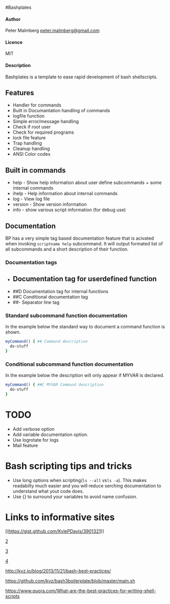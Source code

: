 
#Bashplates	

#### Author 
Peter Malmberg  <peter.malmberg@gmail.com>
#### Licence
MIT
#### Description
Bashplates is a template to ease rapid development of bash shellscripts.

## Features
- Handler for commands
- Built in Documantation handling of commands
- logfile function
- Simple error/message handling
- Check if root user
- Check for required programs
- lock file feature
- Trap handling
- Cleanup handling
- ANSI Color codes


## Built in commands
- help    - Show help information about user define subcommands + some internal commands
- ihelp   - Help information about internal commands
- log     - View log file
- version - Show version information
- info    - show various script information (for debug use)
 
## Documentation

BP has a very simple tag based documentation feature that is acivated 
when invoking `scriptname help` subcommand. It will output formated list of all subcommands
and a short description of their function.
 

### Documentation tags
- ##    Documentation tag for userdefined function
- ##D   Documentation tag for internal functions
- ##C   Conditional documentation tag
- ##-   Separator line tag


### Standard subcommand function documentation
In the example below the standard way to document a command function is shown.

```bash
myCommand() { ## Command description
  do-stuff
}
```

### Conditional subcommand function documentation
In the example below the description will only appear if MYVAR is declared.

```bash
myCommand() { ##C MYVAR Command description
  do-stuff
}
```


# TODO
- Add verbose option
- Add variable documentation option.
- Use logrotate for logs
- Mail feature


# Bash scripting tips and tricks

- Use long options when scripting(`ls --all` vs`ls -a`). This makes
  readabilty much easier and you will reduce serching documentation
	to understand what yout code does.
- Use {} to surround your variables to avoid name confusion.
  
# Links to informative sites

[(https://gist.github.com/KylePDavis/3901321)]

[2](https://gist.github.com/KylePDavis/3f8c511838a36f2528d7)

[3](http://natelandau.com/boilerplate-shell-script-template/)

[4](http://linuxcommand.org/lc3_new_script.php)

http://kvz.io/blog/2013/11/21/bash-best-practices/

https://github.com/kvz/bash3boilerplate/blob/master/main.sh

https://www.quora.com/What-are-the-best-practices-for-writing-shell-scripts
